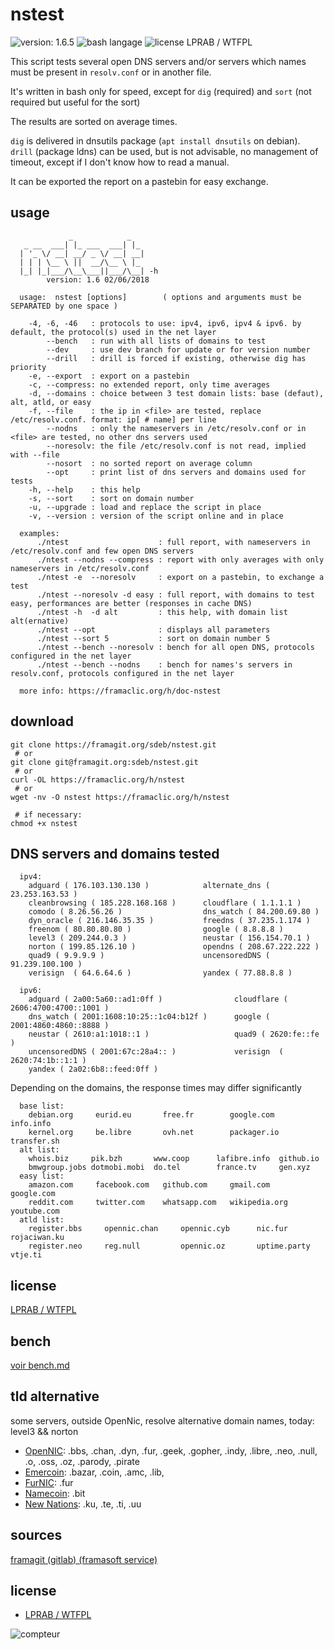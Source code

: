# nstest


![version: 1.6.5](https://img.shields.io/badge/version-1.6.5-blue.svg?longCache=true&style=for-the-badge)
![bash langage](https://img.shields.io/badge/bash-4-brightgreen.svg?longCache=true&style=for-the-badge)
![license LPRAB / WTFPL](https://img.shields.io/badge/license-LPRAB%20%2F%20WTFPL-blue.svg?longCache=true&style=for-the-badge)


This script tests several open DNS servers and/or servers which names must be present in `resolv.conf` or in another file.   

It's written in bash only for speed, except for `dig` (required) and `sort` (not required but useful for the sort)

The results are sorted on average times. 

`dig` is delivered in dnsutils package (`apt install dnsutils` on debian).   
`drill` (package ldns) can be used, but is not advisable, no management of timeout, except if I don't know how to read a manual. 

It can be exported the report on a pastebin for easy exchange.


## usage

```text
             _            _   
   _ __  ___| |_ ___  ___| |_ 
  | '_ \/ __| __/ _ \/ __| __|
  | | | \__ \ ||  __/\__ \ |_ 
  |_| |_|___/\__\___||___/\__| -h
        version: 1.6 02/06/2018

  usage:  nstest [options]        ( options and arguments must be SEPARATED by one space )

    -4, -6, -46   : protocols to use: ipv4, ipv6, ipv4 & ipv6. by default, the protocol(s) used in the net layer 
        --bench   : run with all lists of domains to test
        --dev     : use dev branch for update or for version number
        --drill   : drill is forced if existing, otherwise dig has priority 
    -e, --export  : export on a pastebin
    -c, --compress: no extended report, only time averages
    -d, --domains : choice between 3 test domain lists: base (defaut), alt, atld, or easy 
    -f, --file    : the ip in <file> are tested, replace /etc/resolv.conf. format: ip[ # name] per line
        --nodns   : only the nameservers in /etc/resolv.conf or in <file> are tested, no other dns servers used 
        --noresolv: the file /etc/resolv.conf is not read, implied with --file
        --nosort  : no sorted report on average column
        --opt     : print list of dns servers and domains used for tests
    -h, --help    : this help
    -s, --sort    : sort on domain number
    -u, --upgrade : load and replace the script in place
    -v, --version : version of the script online and in place

  examples:
      ./ntest                    : full report, with nameservers in /etc/resolv.conf and few open DNS servers
      ./ntest --nodns --compress : report with only averages with only nameservers in /etc/resolv.conf
      ./ntest -e  --noresolv     : export on a pastebin, to exchange a test
      ./ntest --noresolv -d easy : full report, with domains to test easy, performances are better (responses in cache DNS)
      ./ntest -h  -d alt         : this help, with domain list alt(ernative)
      ./ntest --opt              : displays all parameters
      ./ntest --sort 5           : sort on domain number 5
      ./ntest --bench --noresolv : bench for all open DNS, protocols configured in the net layer 
      ./ntest --bench --nodns    : bench for names's servers in resolv.conf, protocols configured in the net layer 

  more info: https://framaclic.org/h/doc-nstest

```

## download

```shell
git clone https://framagit.org/sdeb/nstest.git
 # or
git clone git@framagit.org:sdeb/nstest.git
 # or
curl -OL https://framaclic.org/h/nstest
 # or
wget -nv -O nstest https://framaclic.org/h/nstest

 # if necessary: 
chmod +x nstest
```

## DNS servers and domains tested

```text
  ipv4:
    adguard ( 176.103.130.130 )            alternate_dns ( 23.253.163.53 )    
    cleanbrowsing ( 185.228.168.168 )      cloudflare ( 1.1.1.1 )             
    comodo ( 8.26.56.26 )                  dns_watch ( 84.200.69.80 )         
    dyn_oracle ( 216.146.35.35 )           freedns ( 37.235.1.174 )           
    freenom ( 80.80.80.80 )                google ( 8.8.8.8 )                 
    level3 ( 209.244.0.3 )                 neustar ( 156.154.70.1 )           
    norton ( 199.85.126.10 )               opendns ( 208.67.222.222 )         
    quad9 ( 9.9.9.9 )                      uncensoredDNS ( 91.239.100.100 )   
    verisign  ( 64.6.64.6 )                yandex ( 77.88.8.8 )               

  ipv6:
    adguard ( 2a00:5a60::ad1:0ff )                cloudflare ( 2606:4700:4700::1001 )       
    dns_watch ( 2001:1608:10:25::1c04:b12f )      google ( 2001:4860:4860::8888 )           
    neustar ( 2610:a1:1018::1 )                   quad9 ( 2620:fe::fe )                     
    uncensoredDNS ( 2001:67c:28a4:: )             verisign  ( 2620:74:1b::1:1 )             
    yandex ( 2a02:6b8::feed:0ff )
```

Depending on the domains, the response times may differ significantly

```text
  base list:
    debian.org     eurid.eu       free.fr        google.com     info.info      
    kernel.org     be.libre       ovh.net        packager.io    transfer.sh    
  alt list:
    whois.biz     pik.bzh       www.coop      lafibre.info  github.io     
    bmwgroup.jobs dotmobi.mobi  do.tel        france.tv     gen.xyz       
  easy list:
    amazon.com     facebook.com   github.com     gmail.com      google.com     
    reddit.com     twitter.com    whatsapp.com   wikipedia.org  youtube.com    
  atld list:
    register.bbs     opennic.chan     opennic.cyb      nic.fur          rojaciwan.ku     
    register.neo     reg.null         opennic.oz       uptime.party     vtje.ti       
```


## license

[LPRAB / WTFPL](https://framagit.org/sdeb/nstest/blob/master/LICENSE.md)



## bench

[voir bench.md](bench.md)


## tld alternative

some servers, outside OpenNic, resolve alternative domain names, today: level3 && norton 

* [OpenNIC](https://www.opennic.org/): .bbs, .chan, .dyn, .fur, .geek, .gopher, .indy, .libre, .neo, .null, .o, .oss, .oz, .parody, .pirate
* [Emercoin](https://emercoin.com/en/tech-solutions?page=49#services): .bazar, .coin, .amc, .lib, 
* [FurNIC](http://www.nic.fur/): .fur
* [Namecoin](https://namecoin.org/): .bit
* [New Nations](http://new-nations.net/en/): .ku, .te, .ti, .uu


## sources

[framagit (gitlab) (framasoft service)](https://framagit.org/sdeb/nstest/blob/master/README.md#nstest)


## license

* [LPRAB / WTFPL](https://framagit.org/sdeb/nstest/blob/master/LICENSE.md)


![compteur](https://framaclic.org/h/nstest-gif)
